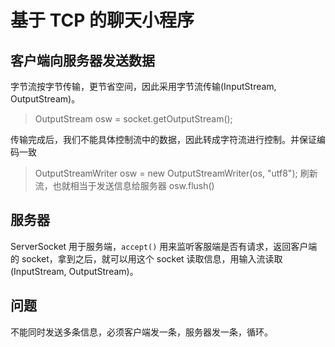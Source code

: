 # 基于 TCP 的聊天小程序

## 客户端向服务器发送数据
字节流按字节传输，更节省空间，因此采用字节流传输(InputStream, OutputStream)。
> OutputStream osw = socket.getOutputStream();

传输完成后，我们不能具体控制流中的数据，因此转成字符流进行控制。并保证编码一致
> OutputStreamWriter osw = new OutputStreamWriter(os, "utf8");
刷新流，也就相当于发送信息给服务器
> osw.flush()

## 服务器
ServerSocket 用于服务端，`accept()` 用来监听客服端是否有请求，返回客户端的 socket，拿到之后，就可以用这个 socket 读取信息，用输入流读取(InputStream, OutputStream)。

## 问题
不能同时发送多条信息，必须客户端发一条，服务器发一条，循环。